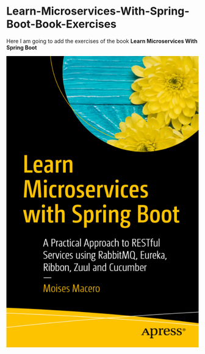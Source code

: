 # Learn-Microservices-With-Spring-Boot-Book-Exercises
Here I am going to add the exercises of the book **Learn Microservices With Spring Boot**

![Imagen Proyecto](https://raw.githubusercontent.com/mvalencia29/Learn-Microservices-With-Spring-Boot-Book-Exercises/master/Image_Book.png)
